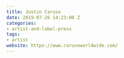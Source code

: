```yaml
---
title: Justin Caruso
date: 2019-07-26 14:23:00 Z
categories:
- artist-and-label-press
tags:
- artist
website: https://www.carusoworldwide.com/
---
```


